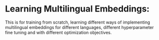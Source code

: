 # Learning Multilingual Embeddings:

This is for training from scratch, learning different ways of implementing multilingual embeddings for different languages,
different hyperparameter fine tuning and with different optimization objectives.
